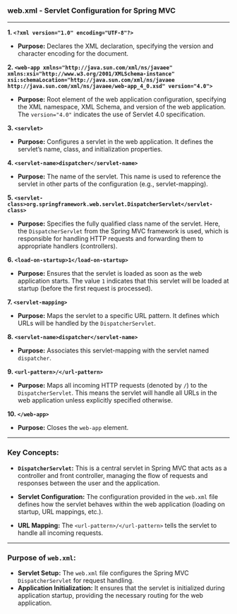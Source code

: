 ### **web.xml - Servlet Configuration for Spring MVC**

---

**1. `<?xml version="1.0" encoding="UTF-8"?>`**  
- **Purpose:** Declares the XML declaration, specifying the version and character encoding for the document.

**2. `<web-app xmlns="http://java.sun.com/xml/ns/javaee" xmlns:xsi="http://www.w3.org/2001/XMLSchema-instance" xsi:schemaLocation="http://java.sun.com/xml/ns/javaee http://java.sun.com/xml/ns/javaee/web-app_4_0.xsd" version="4.0">`**  
- **Purpose:** Root element of the web application configuration, specifying the XML namespace, XML Schema, and version of the web application. The `version="4.0"` indicates the use of Servlet 4.0 specification.

**3. `<servlet>`**  
- **Purpose:** Configures a servlet in the web application. It defines the servlet’s name, class, and initialization properties.

**4. `<servlet-name>dispatcher</servlet-name>`**  
- **Purpose:** The name of the servlet. This name is used to reference the servlet in other parts of the configuration (e.g., servlet-mapping).

**5. `<servlet-class>org.springframework.web.servlet.DispatcherServlet</servlet-class>`**  
- **Purpose:** Specifies the fully qualified class name of the servlet. Here, the `DispatcherServlet` from the Spring MVC framework is used, which is responsible for handling HTTP requests and forwarding them to appropriate handlers (controllers).

**6. `<load-on-startup>1</load-on-startup>`**  
- **Purpose:** Ensures that the servlet is loaded as soon as the web application starts. The value `1` indicates that this servlet will be loaded at startup (before the first request is processed).

**7. `<servlet-mapping>`**  
- **Purpose:** Maps the servlet to a specific URL pattern. It defines which URLs will be handled by the `DispatcherServlet`.

**8. `<servlet-name>dispatcher</servlet-name>`**  
- **Purpose:** Associates this servlet-mapping with the servlet named `dispatcher`.

**9. `<url-pattern>/</url-pattern>`**  
- **Purpose:** Maps all incoming HTTP requests (denoted by `/`) to the `DispatcherServlet`. This means the servlet will handle all URLs in the web application unless explicitly specified otherwise.

**10. `</web-app>`**  
- **Purpose:** Closes the `web-app` element.

---

### **Key Concepts:**

- **`DispatcherServlet`:** This is a central servlet in Spring MVC that acts as a controller and front controller, managing the flow of requests and responses between the user and the application.

- **Servlet Configuration:** The configuration provided in the `web.xml` file defines how the servlet behaves within the web application (loading on startup, URL mappings, etc.).

- **URL Mapping:** The `<url-pattern>/</url-pattern>` tells the servlet to handle all incoming requests.

---

### **Purpose of `web.xml`:**

- **Servlet Setup:** The `web.xml` file configures the Spring MVC `DispatcherServlet` for request handling.
- **Application Initialization:** It ensures that the servlet is initialized during application startup, providing the necessary routing for the web application.
